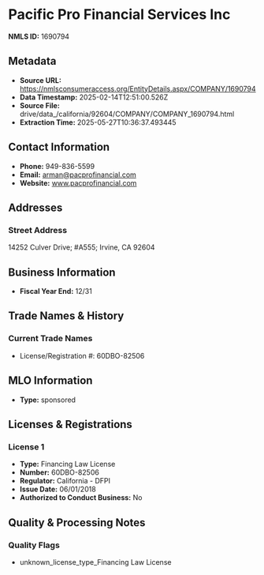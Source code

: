 # Pacific Pro Financial Services Inc

**NMLS ID:** 1690794

## Metadata
- **Source URL:** https://nmlsconsumeraccess.org/EntityDetails.aspx/COMPANY/1690794
- **Data Timestamp:** 2025-02-14T12:51:00.526Z
- **Source File:** drive/data_/california/92604/COMPANY/COMPANY_1690794.html
- **Extraction Time:** 2025-05-27T10:36:37.493445

## Contact Information
- **Phone:** 949-836-5599
- **Email:** arman@pacprofinancial.com
- **Website:** www.pacprofinancial.com

## Addresses
### Street Address
14252 Culver Drive; #A555; Irvine, CA 92604

## Business Information
- **Fiscal Year End:** 12/31

## Trade Names & History
### Current Trade Names
- License/Registration #: 60DBO-82506

## MLO Information
- **Type:** sponsored

## Licenses & Registrations

### License 1
- **Type:** Financing Law License
- **Number:** 60DBO-82506
- **Regulator:** California - DFPI
- **Issue Date:** 06/01/2018
- **Authorized to Conduct Business:** No

## Quality & Processing Notes
### Quality Flags
- unknown_license_type_Financing Law License
